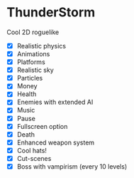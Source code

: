 # ThunderStorm
Cool 2D roguelike
- [x] Realistic physics
- [x] Animations
- [x] Platforms
- [x] Realistic sky
- [x] Particles
- [x] Money
- [x] Health
- [x] Enemies with extended AI
- [x] Music
- [x] Pause
- [x] Fullscreen option
- [x] Death
- [x] Enhanced weapon system
- [x] Cool hats!
- [x] Cut-scenes
- [x] Boss with vampirism (every 10 levels)
